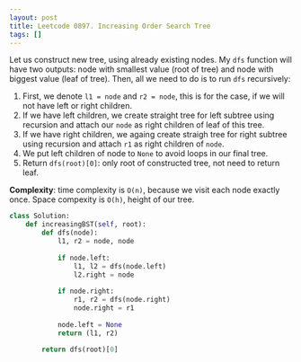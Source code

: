 ```yaml
---
layout: post
title: Leetcode 0897. Increasing Order Search Tree
tags: []
---
```


Let us construct new tree, using already existing nodes. My `dfs` function will have two outputs: node with smallest value (root of tree) and node with biggest value (leaf of tree). Then, all we need to do is to run `dfs` recursively:

1. First, we denote `l1 = node` and `r2 = node`, this is for the case, if we will not have left or right children.
2. If we have left children, we create straight tree for left subtree using recursion and attach our `node` as right children of leaf of this tree.
3. If we have right children, we againg create straigh tree for right subtree using recursion and attach `r1` as right children of `node`.
4. We put left children of node to `None` to avoid loops in our final tree.
5. Return `dfs(root)[0]`: only root of constructed tree, not need to return leaf.

**Complexity**: time complexity is `O(n)`, because we visit each node exactly once. Space compexity is `O(h)`, height of our tree.

```python
class Solution:
    def increasingBST(self, root):
        def dfs(node):
            l1, r2 = node, node
            
            if node.left: 
                l1, l2 = dfs(node.left)
                l2.right = node
                
            if node.right:
                r1, r2 = dfs(node.right)
                node.right = r1
            
            node.left = None
            return (l1, r2)
        
        return dfs(root)[0]
```
